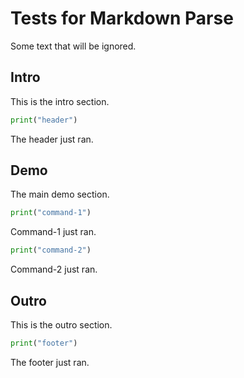 # Tests for Markdown Parse

Some text that will be ignored.

## Intro

This is the intro section.

```python codeanim header
print("header")
```

The header just ran.

## Demo

The main demo section.

```python codeanim command-1
print("command-1")
```

Command-1 just ran.

```python codeanim command-2
print("command-2")
```

Command-2 just ran.

## Outro

This is the outro section.

```python codeanim footer
print("footer")
```

The footer just ran.

